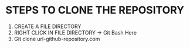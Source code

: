 # STEPS TO CLONE THE REPOSITORY
1. CREATE A FILE DIRECTORY 
2. RIGHT CLICK IN FILE DIRECTORY -> Git Bash Here
3. Git clone url-github-repository.com
